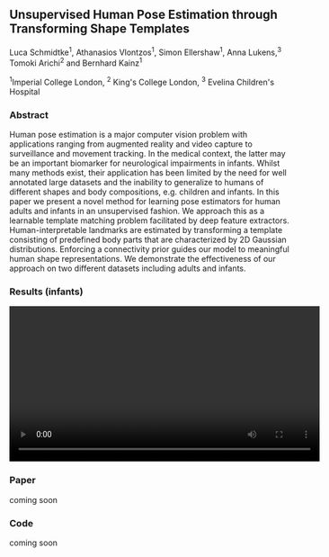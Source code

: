 ## Unsupervised Human Pose Estimation through Transforming Shape Templates
Luca Schmidtke<sup>1</sup>, Athanasios Vlontzos<sup>1</sup>, Simon Ellershaw<sup>1</sup>, Anna Lukens,<sup>3</sup> Tomoki Arichi<sup>2</sup> and Bernhard Kainz<sup>1</sup>

<sup>1</sup>Imperial College London, <sup>2</sup> King's College London, <sup>3</sup> Evelina Children's Hospital


  
### Abstract
Human pose estimation is a major computer vision problem with applications ranging from augmented reality and video capture to
surveillance and movement tracking. In the medical context, the latter may be an important biomarker for neurological impairments in
infants. Whilst many methods exist, their application has been limited by the need for well annotated large datasets and the inability to
generalize to humans of different shapes and body compositions, e.g. children and infants. In this paper we present a novel method for
learning pose estimators for human adults and infants in an unsupervised fashion. We approach this as a learnable template matching
problem facilitated by deep feature extractors. Human-interpretable landmarks are estimated by transforming a template consisting of
predefined body parts that are characterized by 2D Gaussian distributions. Enforcing a connectivity prior guides our model to meaningful
human shape representations. We demonstrate the effectiveness of our approach on two different datasets including adults and infants.

### Results (infants)
<p align="middle">
  <video src="clip1.mp4" width="552" height="276" controls preload> />
  <video src="clip2.mp4" width="552" height="276" controls preload> />
</p>

### Paper
coming soon

### Code
coming soon




